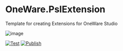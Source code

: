 # OneWare.PslExtension

Template for creating Extensions for OneWare Studio

![image](https://github.com/timonix/OneWare.PslExtension/OneWare.PslExtension/main/Icon.png)

[![Test](https://github.com/timonix/OneWare.PslExtension/actions/workflows/test.yml/badge.svg)](https://github.com/GithubUser/OneWare.PslExtension/actions/workflows/test.yml)
[![Publish](https://github.com/timonix/OneWare.PslExtension/actions/workflows/publish.yml/badge.svg)](https://github.com/GithubUser/OneWare.PslExtension/actions/workflows/publish.yml)

